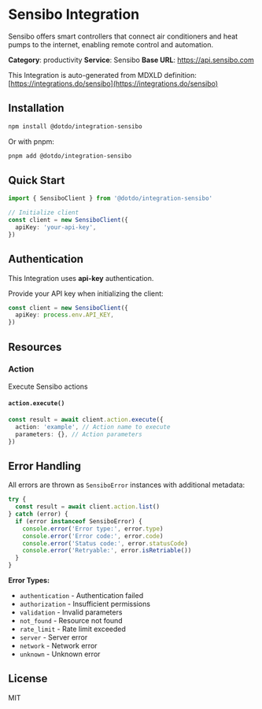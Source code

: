 # Sensibo Integration

Sensibo offers smart controllers that connect air conditioners and heat pumps to the internet, enabling remote control and automation.

**Category**: productivity
**Service**: Sensibo
**Base URL**: https://api.sensibo.com

This Integration is auto-generated from MDXLD definition: [https://integrations.do/sensibo](https://integrations.do/sensibo)

## Installation

```bash
npm install @dotdo/integration-sensibo
```

Or with pnpm:

```bash
pnpm add @dotdo/integration-sensibo
```

## Quick Start

```typescript
import { SensiboClient } from '@dotdo/integration-sensibo'

// Initialize client
const client = new SensiboClient({
  apiKey: 'your-api-key',
})
```

## Authentication

This Integration uses **api-key** authentication.

Provide your API key when initializing the client:

```typescript
const client = new SensiboClient({
  apiKey: process.env.API_KEY,
})
```

## Resources

### Action

Execute Sensibo actions

#### `action.execute()`

```typescript
const result = await client.action.execute({
  action: 'example', // Action name to execute
  parameters: {}, // Action parameters
})
```

## Error Handling

All errors are thrown as `SensiboError` instances with additional metadata:

```typescript
try {
  const result = await client.action.list()
} catch (error) {
  if (error instanceof SensiboError) {
    console.error('Error type:', error.type)
    console.error('Error code:', error.code)
    console.error('Status code:', error.statusCode)
    console.error('Retryable:', error.isRetriable())
  }
}
```

**Error Types:**

- `authentication` - Authentication failed
- `authorization` - Insufficient permissions
- `validation` - Invalid parameters
- `not_found` - Resource not found
- `rate_limit` - Rate limit exceeded
- `server` - Server error
- `network` - Network error
- `unknown` - Unknown error

## License

MIT
